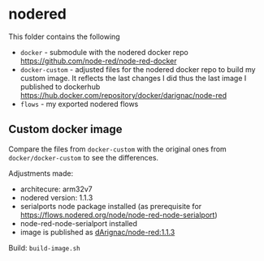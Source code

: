 # nodered
This folder contains the following

* `docker` - submodule with the nodered docker repo https://github.com/node-red/node-red-docker
* `docker-custom` - adjusted files for the nodered docker repo to build my custom image. It reflects the last changes I did thus the last image I published to dockerhub https://hub.docker.com/repository/docker/darignac/node-red
* `flows` - my exported nodered flows


## Custom docker image
Compare the files from `docker-custom` with the original ones from `docker/docker-custom` to see the differences.

Adjustments made:

- architecure: arm32v7
- nodered version: 1.1.3
- serialports node package installed (as prerequisite for https://flows.nodered.org/node/node-red-node-serialport)
- node-red-node-serialport installed
- image is published as [dArignac/node-red:1.1.3](https://hub.docker.com/repository/docker/darignac/node-red)

Build: `build-image.sh`
